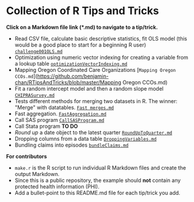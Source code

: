# Collection of R Tips and Tricks

**Click on a Markdown file link (*.md) to navigate to a tip/trick.**

* Read CSV file, calculate basic descriptive statistics, fit OLS model (this would be a good place to start for a beginning R user) [`challenge001OLS.md`](https://github.com/benjamin-chan/RTipsAndTricks/blob/master/challenge001OLS.md)
* Optimization using numeric vector indexing for creating a variable from a lookup table [`optimizationVectorIndexing.md`](https://github.com/benjamin-chan/RTipsAndTricks/blob/master/optimizationVectorIndexing.md)
* Mapping Oregon Coordinated Care Organizations [`Mapping Oregon CCOs.md`](https://github.com/benjamin-chan/RTipsAndTricks/blob/master/Mapping Oregon CCOs.md)
* Fit a random intercept model and then a random slope model [`CHIPRASurvey.md`](https://github.com/benjamin-chan/RTipsAndTricks/blob/master/CHIPRASurvey.md)
* Tests different methods for merging two datasets in R. The winner: "Merge" with datatables. [`Fast merges.md`](https://github.com/benjamin-chan/RTipsAndTricks/blob/master/Fast%20merges.md)
* Fast aggregation. [`FastAggregation.md`](https://github.com/benjamin-chan/RTipsAndTricks/blob/master/FastAggregation.md)
* Call SAS program [`CallSASProgram.md`](https://github.com/benjamin-chan/RTipsAndTricks/blob/master/CallSASProgram.md)
* Call Stata program **TO DO**
* *Round up* a date object to the latest quarter [`RoundUpToQuarter.md`](https://github.com/benjamin-chan/RTipsAndTricks/blob/master/RoundUpToQuarter.md)
* Dropping columns from a data table [`DroppingVariables.md`](https://github.com/benjamin-chan/RTipsAndTricks/blob/master/DroppingVariables.md)
* Bundling claims into episodes [`bundleClaims.md`](https://github.com/benjamin-chan/RTipsAndTricks/blob/master/bundleClaims.md)


**For contributors**

* `make.r` is the R script to run individual R Markdown files and create the output Markdown.
* Since this is a public repository, the example should **not** contain any protected health information (PHI).
* Add a bullet-point to this README.md file for each tip/trick you add.
